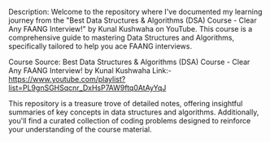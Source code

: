 Description:
      Welcome to the repository where I've documented my learning journey from the "Best Data Structures & Algorithms (DSA) Course - Clear Any FAANG Interview!" by Kunal Kushwaha on YouTube. 
      This course is a comprehensive guide to mastering Data Structures and Algorithms, specifically tailored to help you ace FAANG interviews.

Course Source:
      Best Data Structures & Algorithms (DSA) Course - Clear Any FAANG Interview! by Kunal Kushwaha
      Link:- https://www.youtube.com/playlist?list=PL9gnSGHSqcnr_DxHsP7AW9ftq0AtAyYqJ

This repository is a treasure trove of detailed notes, offering insightful summaries of key concepts in data structures and algorithms.
Additionally, you'll find a curated collection of coding problems designed to reinforce your understanding of the course material. 

